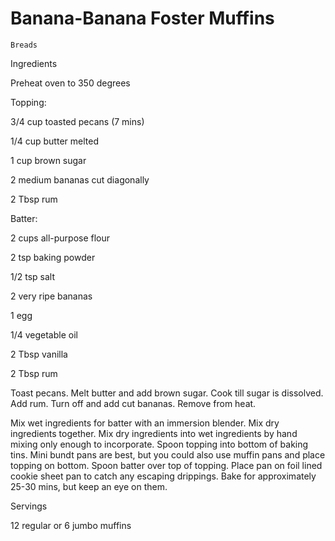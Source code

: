 # Banana-Banana Foster Muffins

`Breads`

 

  Ingredients  

  Preheat oven to 350 degrees

Topping:

3/4 cup toasted pecans (7 mins)

1/4 cup butter melted

1 cup brown sugar

2 medium bananas cut diagonally

2 Tbsp rum

Batter:

2 cups all-purpose flour

2 tsp baking powder

1/2 tsp salt

2 very ripe bananas

1 egg

1/4 vegetable oil

2 Tbsp vanilla

2 Tbsp rum

Toast pecans. Melt butter and add brown sugar. Cook till sugar is dissolved. Add rum. Turn off and add cut bananas. Remove from heat.

Mix wet ingredients for batter with an immersion blender. Mix dry ingredients together. Mix dry ingredients into wet ingredients by hand mixing only enough to incorporate. Spoon topping into bottom of baking tins. Mini bundt pans are best, but you could also use muffin pans and place topping on bottom. Spoon batter over top of topping. Place pan on foil lined cookie sheet pan to catch any escaping drippings. Bake for approximately 25-30 mins, but keep an eye on them. 

  

   Servings  

  12 regular or 6 jumbo muffins  

 
